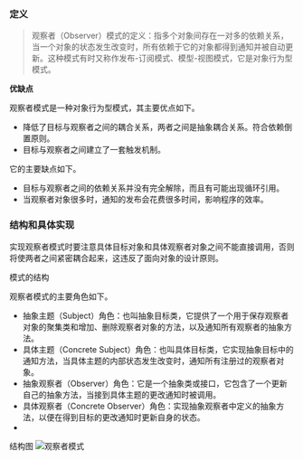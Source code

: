 ### 定义

> 观察者（Observer）模式的定义：指多个对象间存在一对多的依赖关系，当一个对象的状态发生改变时，所有依赖于它的对象都得到通知并被自动更新。这种模式有时又称作发布-订阅模式、模型-视图模式，它是对象行为型模式。

**优缺点**

观察者模式是一种对象行为型模式，其主要优点如下。
- 降低了目标与观察者之间的耦合关系，两者之间是抽象耦合关系。符合依赖倒置原则。
- 目标与观察者之间建立了一套触发机制。

它的主要缺点如下。

- 目标与观察者之间的依赖关系并没有完全解除，而且有可能出现循环引用。
- 当观察者对象很多时，通知的发布会花费很多时间，影响程序的效率。


### 结构和具体实现

实现观察者模式时要注意具体目标对象和具体观察者对象之间不能直接调用，否则将使两者之间紧密耦合起来，这违反了面向对象的设计原则。

 模式的结构
 
观察者模式的主要角色如下。

 - 抽象主题（Subject）角色：也叫抽象目标类，它提供了一个用于保存观察者对象的聚集类和增加、删除观察者对象的方法，以及通知所有观察者的抽象方法。
- 具体主题（Concrete Subject）角色：也叫具体目标类，它实现抽象目标中的通知方法，当具体主题的内部状态发生改变时，通知所有注册过的观察者对象。
- 抽象观察者（Observer）角色：它是一个抽象类或接口，它包含了一个更新自己的抽象方法，当接到具体主题的更改通知时被调用。
- 具体观察者（Concrete Observer）角色：实现抽象观察者中定义的抽象方法，以便在得到目标的更改通知时更新自身的状态。
- 
结构图
![观察者模式](\imgaes\观察者.png)
